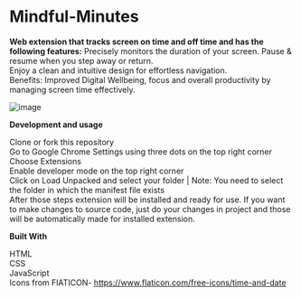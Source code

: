 # Mindful-Minutes
**Web extension that tracks screen on time and off time and has the following features:** 
Precisely monitors the duration of your screen. Pause &amp; resume when you step away or return.       
Enjoy a clean and intuitive design for effortless navigation.       
Benefits: Improved Digital Wellbeing, focus and overall productivity by managing screen time effectively.      


![image](https://github.com/user-attachments/assets/86931699-5d18-4d68-a32b-7e5bd6f7893e)

**Development and usage**

Clone or fork this repository          
Go to Google Chrome Settings using three dots on the top right corner       
Choose Extensions      
Enable developer mode on the top right corner      
Click on Load Unpacked and select your folder | Note: You need to select the folder in which the manifest file exists      
After those steps extension will be installed and ready for use. If you want to make changes to source code, just do your changes in project and those will be automatically made for installed extension.    



**Built With**

 HTML      
 CSS   
 JavaScript    
 Icons from FlATICON- https://www.flaticon.com/free-icons/time-and-date

